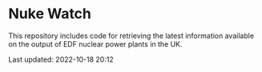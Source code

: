 # Nuke Watch

This repository includes code for retrieving the latest information available on the output of EDF nuclear power plants in the UK.

Last updated: 2022-10-18 20:12